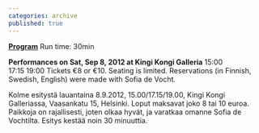 ```yaml
---
categories: archive
published: true
---
```


**[Program](https://www.dropbox.com/s/jvfmfqsmgog95wt/Forgotten-ProgramMenu.pdf)**
Run time: 30min

**Performances on Sat, Sep 8, 2012 at Kingi Kongi Galleria**
15:00  
17:15 
19:00 
Tickets €8 or €10. 
Seating is limited. Reservations (in Finnish, Swedish, English) were made with Sofia de Vocht. 

Kolme esitystä lauantaina 8.9.2012, 15.00/17.15/19.00, Kingi Kongi Galleriassa, Vaasankatu 15, Helsinki. Loput maksavat joko 8 tai 10 euroa. Paikkoja on rajallisesti, joten olkaa hyvät, ja varatkaa omanne Sofia de Vochtilta. Esitys kestää noin 30 minuuttia.